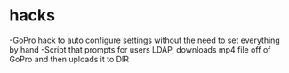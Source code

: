 hacks
=====

-GoPro hack to auto configure settings without the need to set everything by hand
-Script that prompts for users LDAP, downloads mp4 file off of GoPro and then uploads it to DIR


